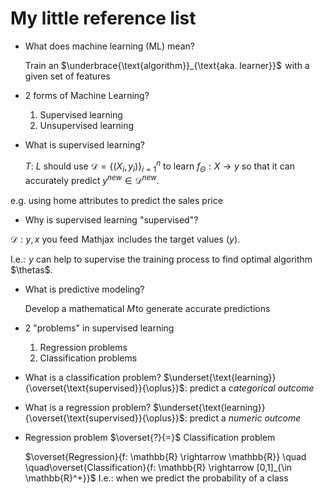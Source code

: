 # My little reference list

* What does machine learning (ML) mean?

    Train an $\underbrace{\text{algorithm}}_{\text{aka. learner}}$  with a
    given set of features

* 2 forms of Machine Learning?
    1. Supervised learning
    1. Unsupervised learning

* What is supervised learning? 

    $T$: $L$ should use $\mathcal{D}=\{(X_i, y_i)\}_{i=1}^n$ to learn
    $f_{\Theta}: X \rightarrow y$ so that it can accurately predict $y^{new} \in
    \mathcal{D}^{new}$.

e.g. using home attributes to predict the sales price

* Why is supervised learning "supervised"?

$\mathcal{D}:{y,x}$ you feed  Mathjax  includes the target values ($y$).

I.e.:  $y$ can help to supervise the training process to find optimal algorithm
$\thetas$.

* What is predictive modeling?

    Develop a mathematical $M$ to generate accurate predictions

* 2 "problems" in supervised learning 

    1. Regression problems 
    2. Classification problems

* What is a classification problem?
    $\underset{\text{learning}}{\overset{\text{supervised}}{\oplus}}$: predict
    a *categorical outcome*

* What is a regression problem?
    $\underset{\text{learning}}{\overset{\text{supervised}}{\oplus}}$: predict
    a *numeric outcome*

* Regression problem $\overset{?}{=}$ Classification problem

    $\overset{Regression}{f: \mathbb{R} \rightarrow \mathbb{R}}  \quad
    \quad\overset{Classification}{f: \mathbb{R} \rightarrow [0,1]_{\in
    \mathbb{R}^+}}$
    I.e.: when we predict the probability of a class



